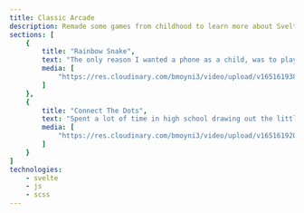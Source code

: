 ```yaml
---
title: Classic Arcade
description: Remade some games from childhood to learn more about Svelte.
sections: [
    { 
        title: "Rainbow Snake",
        text: "The only reason I wanted a phone as a child, was to play this game... this version is a little prettier to look at.",
        media: [
            "https://res.cloudinary.com/bmoyni3/video/upload/v1651619380/projects/videos/snake-sequence_tol9bz.mp4",
        ]
    },
    { 
        title: "Connect The Dots",
        text: "Spent a lot of time in high school drawing out the little dot grids... this version is much less painful to start again.",
        media: [
            "https://res.cloudinary.com/bmoyni3/video/upload/v1651619204/projects/videos/connect-dots-sequence_igsb96.mp4",
        ]
    }
]
technologies: 
    - svelte
    - js
    - scss
---
```

<project-sections :project="{ sections, technologies, title, description }"></project-sections>
